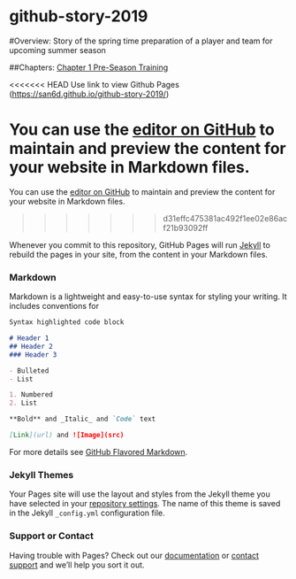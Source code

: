 # github-story-2019

#Overview:
Story of the spring time preparation of a player and team for upcoming summer season

##Chapters:
[Chapter 1 Pre-Season Training](chapter01.md)




<<<<<<< HEAD
Use link to view Github Pages (https://san6d.github.io/github-story-2019/)


You can use the [editor on GitHub](https://san6d.github.io/github-story-2019/edit/master/README.md) to maintain and preview the content for your website in Markdown files.
=======
You can use the [editor on GitHub](https://raw.githubusercontent.com/San6D/github-story-2019/master/README.md) to maintain and preview the content for your website in Markdown files.
>>>>>>> d31effc475381ac492f1ee02e86acf21b93092ff

Whenever you commit to this repository, GitHub Pages will run [Jekyll](https://jekyllrb.com/) to rebuild the pages in your site, from the content in your Markdown files.

### Markdown

Markdown is a lightweight and easy-to-use syntax for styling your writing. It includes conventions for

```markdown
Syntax highlighted code block

# Header 1
## Header 2
### Header 3

- Bulleted
- List

1. Numbered
2. List

**Bold** and _Italic_ and `Code` text

[Link](url) and ![Image](src)
```

For more details see [GitHub Flavored Markdown](https://guides.github.com/features/mastering-markdown/).

### Jekyll Themes

Your Pages site will use the layout and styles from the Jekyll theme you have selected in your [repository settings](https://github.com/San6D/temp-theme/settings). The name of this theme is saved in the Jekyll `_config.yml` configuration file.

### Support or Contact

Having trouble with Pages? Check out our [documentation](https://help.github.com/categories/github-pages-basics/) or [contact support](https://github.com/contact) and we’ll help you sort it out.
